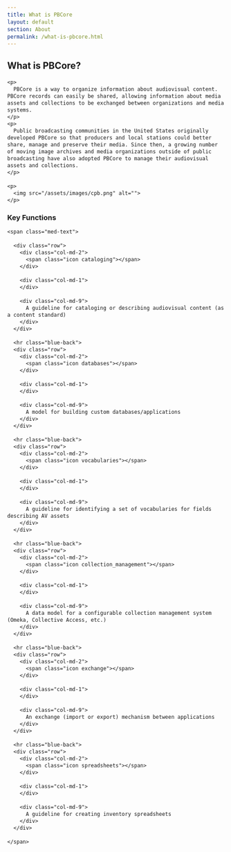 ```yaml
---
title: What is PBCore
layout: default
section: About
permalink: /what-is-pbcore.html
---
```

<div class="row">
  <h2 class="blue title">
    What is PBCore?
  </h2>
</div>

<div class="row">
  <div class="col-md-6">

    <p>
      PBCore is a way to organize information about audiovisual content. PBCore records can easily be shared, allowing information about media assets and collections to be exchanged between organizations and media systems.
    </p>
    <p>
      Public broadcasting communities in the United States originally developed PBCore so that producers and local stations could better share, manage and preserve their media. Since then, a growing number of moving image archives and media organizations outside of public broadcasting have also adopted PBCore to manage their audiovisual assets and collections.
    </p>

    <p>
      <img src="/assets/images/cpb.png" alt="">
    </p>

  </div>

  <div class="col-md-1">
  </div>

  <div class="col-md-5">
    <h3 style="margin-bottom:.8em;">
      Key Functions
    </h3>

    <span class="med-text">

      <div class="row">
        <div class="col-md-2">
          <span class="icon cataloging"></span>
        </div>

        <div class="col-md-1">
        </div>

        <div class="col-md-9">
          A guideline for cataloging or describing audiovisual content (as a content standard)
        </div>
      </div>

      <hr class="blue-back">
      <div class="row">
        <div class="col-md-2">
          <span class="icon databases"></span>
        </div>

        <div class="col-md-1">
        </div>

        <div class="col-md-9">
          A model for building custom databases/applications
        </div>
      </div>

      <hr class="blue-back">
      <div class="row">
        <div class="col-md-2">
          <span class="icon vocabularies"></span>
        </div>

        <div class="col-md-1">
        </div>

        <div class="col-md-9">
          A guideline for identifying a set of vocabularies for fields describing AV assets
        </div>
      </div>

      <hr class="blue-back">
      <div class="row">
        <div class="col-md-2">
          <span class="icon collection_management"></span>
        </div>

        <div class="col-md-1">
        </div>

        <div class="col-md-9">
          A data model for a configurable collection management system (Omeka, Collective Access, etc.)
        </div>
      </div>

      <hr class="blue-back">
      <div class="row">
        <div class="col-md-2">
          <span class="icon exchange"></span>
        </div>

        <div class="col-md-1">
        </div>

        <div class="col-md-9">
          An exchange (import or export) mechanism between applications
        </div>
      </div>

      <hr class="blue-back">
      <div class="row">
        <div class="col-md-2">
          <span class="icon spreadsheets"></span>
        </div>

        <div class="col-md-1">
        </div>

        <div class="col-md-9">
          A guideline for creating inventory spreadsheets
        </div>
      </div>

    </span>
  </div>
</div>
